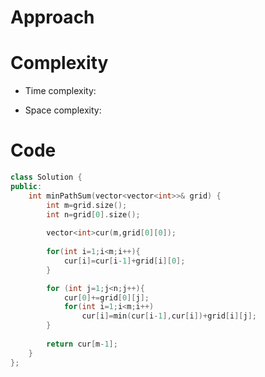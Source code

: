 # Approach
<!-- Describe your approach to solving the problem. -->

# Complexity
- Time complexity:
<!-- Add your time complexity here, e.g. $$O(n)$$ -->

- Space complexity:
<!-- Add your space complexity here, e.g. $$O(n)$$ -->

# Code
```cpp []
class Solution {
public:
    int minPathSum(vector<vector<int>>& grid) {
        int m=grid.size();
        int n=grid[0].size();
        
        vector<int>cur(m,grid[0][0]);
        
        for(int i=1;i<m;i++){
            cur[i]=cur[i-1]+grid[i][0]; 
        }

        for (int j=1;j<n;j++){
            cur[0]+=grid[0][j]; 
            for(int i=1;i<m;i++)
                cur[i]=min(cur[i-1],cur[i])+grid[i][j];
        }
        
        return cur[m-1];
    }
};
```